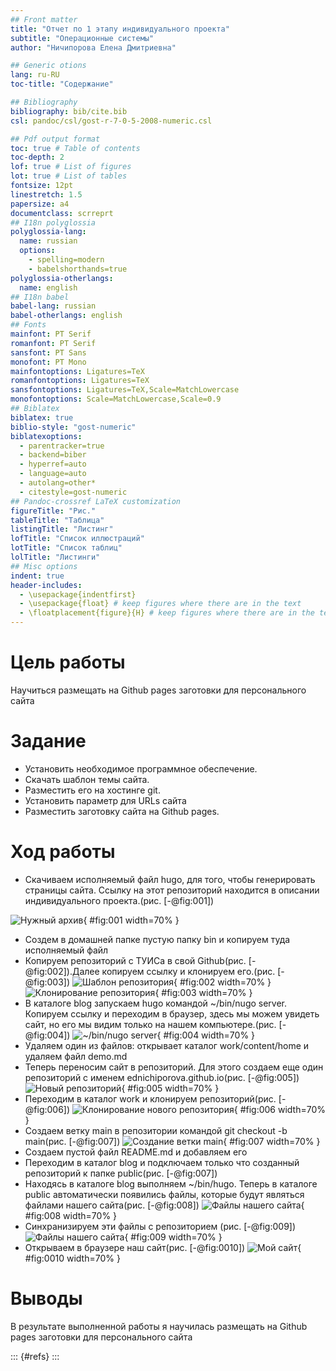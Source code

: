 ```yaml
---
## Front matter
title: "Отчет по 1 этапу индивидуального проекта"
subtitle: "Операционные системы"
author: "Ничипорова Елена Дмитриевна"

## Generic otions
lang: ru-RU
toc-title: "Содержание"

## Bibliography
bibliography: bib/cite.bib
csl: pandoc/csl/gost-r-7-0-5-2008-numeric.csl

## Pdf output format
toc: true # Table of contents
toc-depth: 2
lof: true # List of figures
lot: true # List of tables
fontsize: 12pt
linestretch: 1.5
papersize: a4
documentclass: scrreprt
## I18n polyglossia
polyglossia-lang:
  name: russian
  options:
	- spelling=modern
	- babelshorthands=true
polyglossia-otherlangs:
  name: english
## I18n babel
babel-lang: russian
babel-otherlangs: english
## Fonts
mainfont: PT Serif
romanfont: PT Serif
sansfont: PT Sans
monofont: PT Mono
mainfontoptions: Ligatures=TeX
romanfontoptions: Ligatures=TeX
sansfontoptions: Ligatures=TeX,Scale=MatchLowercase
monofontoptions: Scale=MatchLowercase,Scale=0.9
## Biblatex
biblatex: true
biblio-style: "gost-numeric"
biblatexoptions:
  - parentracker=true
  - backend=biber
  - hyperref=auto
  - language=auto
  - autolang=other*
  - citestyle=gost-numeric
## Pandoc-crossref LaTeX customization
figureTitle: "Рис."
tableTitle: "Таблица"
listingTitle: "Листинг"
lofTitle: "Список иллюстраций"
lotTitle: "Список таблиц"
lolTitle: "Листинги"
## Misc options
indent: true
header-includes:
  - \usepackage{indentfirst}
  - \usepackage{float} # keep figures where there are in the text
  - \floatplacement{figure}{H} # keep figures where there are in the text
---
```


# Цель работы

Научиться размещать на Github pages заготовки для персонального сайта

# Задание


   - Установить необходимое программное обеспечение.
   - Скачать шаблон темы сайта.
   - Разместить его на хостинге git.
   - Установить параметр для URLs сайта
   - Разместить заготовку сайта на Github pages.


# Ход работы

- Скачиваем исполняемый файл hugo, для того, чтобы генерировать страницы сайта. Ссылку на этот репозиторий находится в описании индивидуального проекта.(рис. [-@fig:001])

![Нужный архив](image/10.png){ #fig:001 width=70% }

- Создем в домашней папке пустую папку bin и копируем туда исполняемый файл
- Копируем репозиторий с ТУИСа в свой Github(рис. [-@fig:002]).Далее копируем ссылку и клонируем его.(рис. [-@fig:003])
![Шаблон репозитория](image/2.png){ #fig:002 width=70% }
![Клонирование репозитория](image/1.png){ #fig:003 width=70% }
- В каталоге blog запускаем hugo командой ~/bin/nugo server. Копируем ссылку и переходим в браузер, здесь мы можем увидеть сайт, но его мы видим только на нашем компьютере.(рис. [-@fig:004])
![~/bin/nugo server](image/3.png){ #fig:004 width=70% }
- Удаляем один из файлов: открывает каталог work/content/home и удаляем файл demo.md
- Теперь переносим сайт в репозиторий. Для этого создаем еще один репозиторий с именем ednichiporova.github.io(рис. [-@fig:005])
![Новый репозиторий](image/11.png){ #fig:005 width=70% }
- Переходим в каталог work и клонируем репозиторий(рис. [-@fig:006])
![Клонирование нового репозитория](image/5.png){ #fig:006 width=70% }
- Создаем ветку main в репозитории командой git checkout -b main(рис. [-@fig:007])
![Создание ветки main](image/7.png){ #fig:007 width=70% }
- Создаем пустой файл README.md и добавляем его
- Переходим в каталог blog и подключаем только что созданный репозиторий к папке public(рис. [-@fig:007])
- Находясь в каталоге blog выполняем ~/bin/hugo. Теперь в каталоге public автоматически появились файлы, которые будут являться файлами нашего сайта(рис. [-@fig:008])
![Файлы нашего сайта](image/12.png){ #fig:008 width=70% }
- Синхранизируем эти файлы с репозиторием (рис. [-@fig:009])
![Файлы нашего сайта](image/8.png){ #fig:009 width=70% }
- Открываем в браузере наш сайт(рис. [-@fig:0010])
![Мой сайт](image/13.png){ #fig:0010 width=70% }

# Выводы

В результате выполненной работы я научилась размещать на Github pages заготовки для персонального сайта

::: {#refs}
:::
